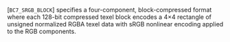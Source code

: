 [`BC7_SRGB_BLOCK`] specifies a four-component,
block-compressed format where each 128-bit compressed texel block
encodes a 4×4 rectangle of unsigned normalized RGBA texel data
with sRGB nonlinear encoding applied to the RGB components.